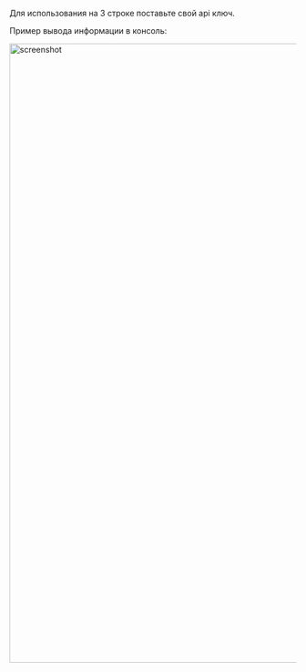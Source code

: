 Для использования на 3 строке поставьте свой api ключ.

Пример вывода информации в консоль:


<img width="1088" alt="screenshot" src="https://user-images.githubusercontent.com/70597611/167427563-bb8bb533-1610-4b13-a752-e78a5673666f.png">
